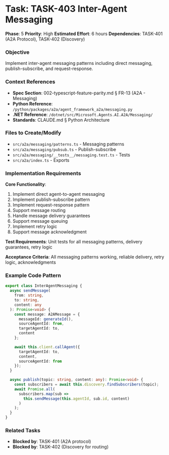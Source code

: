 # Task: TASK-403 Inter-Agent Messaging

**Phase**: 5
**Priority**: High
**Estimated Effort**: 6 hours
**Dependencies**: TASK-401 (A2A Protocol), TASK-402 (Discovery)

### Objective
Implement inter-agent messaging patterns including direct messaging, publish-subscribe, and request-response.

### Context References
- **Spec Section**: 002-typescript-feature-parity.md § FR-13 (A2A - Messaging)
- **Python Reference**: `/python/packages/a2a/agent_framework_a2a/messaging.py`
- **.NET Reference**: `/dotnet/src/Microsoft.Agents.AI.A2A/Messaging/`
- **Standards**: CLAUDE.md § Python Architecture

### Files to Create/Modify
- `src/a2a/messaging/patterns.ts` - Messaging patterns
- `src/a2a/messaging/pubsub.ts` - Publish-subscribe
- `src/a2a/messaging/__tests__/messaging.test.ts` - Tests
- `src/a2a/index.ts` - Exports

### Implementation Requirements

**Core Functionality**:
1. Implement direct agent-to-agent messaging
2. Implement publish-subscribe pattern
3. Implement request-response pattern
4. Support message routing
5. Handle message delivery guarantees
6. Support message queuing
7. Implement retry logic
8. Support message acknowledgment

**Test Requirements**: Unit tests for all messaging patterns, delivery guarantees, retry logic

**Acceptance Criteria**: All messaging patterns working, reliable delivery, retry logic, acknowledgments

### Example Code Pattern
```typescript
export class InterAgentMessaging {
  async sendMessage(
    from: string,
    to: string,
    content: any
  ): Promise<void> {
    const message: A2AMessage = {
      messageId: generateId(),
      sourceAgentId: from,
      targetAgentId: to,
      content
    };

    await this.client.callAgent({
      targetAgentId: to,
      content,
      sourceAgentId: from
    });
  }

  async publish(topic: string, content: any): Promise<void> {
    const subscribers = await this.discovery.findSubscribers(topic);
    await Promise.all(
      subscribers.map(sub =>
        this.sendMessage(this.agentId, sub.id, content)
      )
    );
  }
}
```

### Related Tasks
- **Blocked by**: TASK-401 (A2A protocol)
- **Blocked by**: TASK-402 (Discovery for routing)
